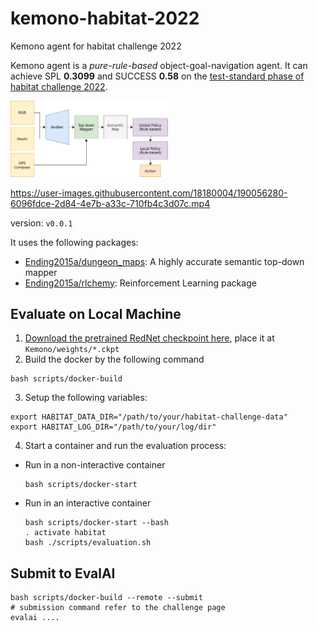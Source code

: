 # kemono-habitat-2022

Kemono agent for habitat challenge 2022


Kemono agent is a *pure-rule-based* object-goal-navigation agent. It can achieve SPL **0.3099** and SUCCESS **0.58** on the [test-standard phase of habitat challenge 2022](https://eval.ai/web/challenges/challenge-page/1615/overview).

<img src="https://github.com/Ending2015a/kemono-habitat-2022/blob/master/assets/system.png" width="50%">




https://user-images.githubusercontent.com/18180004/190056280-6096fdce-2d84-4e7b-a33c-710fb4c3d07c.mp4




version: `v0.0.1`

It uses the following packages:
* [Ending2015a/dungeon_maps](https://github.com/Ending2015a/dungeon_maps): A highly accurate semantic top-down mapper
* [Ending2015a/rlchemy](https://github.com/Ending2015a/rlchemy): Reinforcement Learning package

## Evaluate on Local Machine

1. [Download the pretrained RedNet checkpoint here](https://drive.google.com/file/d/1n7_c352ftcTHR-USYhnfQSbvjX-5i-8Y/view?usp=sharing), place it at `Kemono/weights/*.ckpt`
2. Build the docker by the following command
```shell
bash scripts/docker-build
```
3. Setup the following variables:
```shell
export HABITAT_DATA_DIR="/path/to/your/habitat-challenge-data"
export HABITAT_LOG_DIR="/path/to/your/log/dir"
```
4. Start a container and run the evaluation process:
* Run in a non-interactive container
  ```shell
  bash scripts/docker-start
  ```
* Run in an interactive container
  ```shell
  bash scripts/docker-start --bash
  . activate habitat
  bash ./scripts/evaluation.sh
  ```

## Submit to EvalAI
```shell
bash scripts/docker-build --remote --submit
# submission command refer to the challenge page
evalai ....
```
